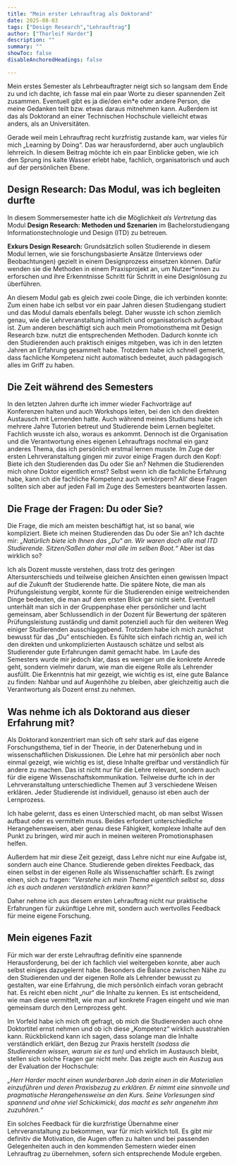 ```yaml
---
title: "Mein erster Lehrauftrag als Doktorand" 
date: 2025-08-03
tags: ["Design Research","Lehrauftrag"]
author: ["Thorleif Harder"]
description: ""
summary: ""
showToc: false
disableAnchoredHeadings: false

---
```


Mein erstes Semester als Lehrbeauftragter neigt sich so langsam dem Ende zu und ich dachte, ich fasse mal ein paar Worte zu dieser spannenden Zeit zusammen. Eventuell gibt es ja die/den ein*e oder andere Person, die meine Gedanken teilt bzw. etwas daraus mitnehmen kann. Außerdem ist das als Doktorand an einer Technischen Hochschule vielleicht etwas anders, als an Universitäten.

Gerade weil mein Lehrauftrag recht kurzfristig zustande kam, war vieles für mich „Learning by Doing“. Das war herausfordernd, aber auch unglaublich lehrreich. In diesem Beitrag möchte ich ein paar Einblicke geben, wie ich den Sprung ins kalte Wasser erlebt habe, fachlich, organisatorisch und auch auf der persönlichen Ebene.

## Design Research: Das Modul, was ich begleiten durfte
In diesem Sommersemester hatte ich die Möglichkeit *als Vertretung* das Modul **Design Research: Methoden und Szenarien** im Bachelorstudiengang Informationstechnologie und Design (ITD) zu betreuen. 

**Exkurs Design Research:** Grundsätzlich sollen Studierende in diesem Modul lernen, wie sie forschungsbasierte Ansätze (Interviews oder Beobachtungen) gezielt in einem Designprozess einsetzen können. Dafür wenden sie die Methoden in einem Praxisprojekt an, um Nutzer*innen zu erforschen und ihre Erkenntnisse Schritt für Schritt in eine Designlösung zu überführen.

An diesem Modul gab es gleich zwei coole Dinge, die ich verbinden konnte: Zum einen habe ich selbst vor ein paar Jahren diesen Studiengang studiert und das Modul damals ebenfalls belegt. Daher wusste ich schon ziemlich genau, wie die Lehrveranstaltung inhaltlich und organisatorisch aufgebaut ist. Zum anderen beschäftigt sich auch mein Promotionsthema mit Design Research bzw. nutzt die entsprechenden Methoden. Dadurch konnte ich den Studierenden auch praktisch einiges mitgeben, was ich in den letzten Jahren an Erfahrung gesammelt habe. Trotzdem habe ich schnell gemerkt, dass fachliche Kompetenz nicht automatisch bedeutet, auch pädagogisch alles im Griff zu haben.

## Die Zeit während des Semesters
In den letzten Jahren durfte ich immer wieder Fachvorträge auf Konferenzen halten und auch Workshops leiten, bei den ich den direkten Austausch mit Lernenden hatte. Auch während meines Studiums habe ich mehrere Jahre Tutorien betreut und Studierende beim Lernen begleitet. Fachlich wusste ich also, woraus es ankommt. Dennoch ist die Organisation und die Verantwortung eines eigenen Lehrauftrags nochmal ein ganz anderes Thema, das ich persönlich erstmal lernen musste. 
Im Zuge der ersten Lehrveranstaltung gingen mir zuvor einige Fragen durch den Kopf: Biete ich den Studierenden das Du oder Sie an? Nehmen die Studierenden mich ohne Doktor eigentlich ernst? Selbst wenn ich die fachliche Erfahrung habe, kann ich die fachliche Kompetenz auch verkörpern? All’ diese Fragen sollten sich aber auf jeden Fall im Zuge des Semesters beantworten lassen. 

## Die Frage der Fragen: Du oder Sie?
Die Frage, die mich am meisten beschäftigt hat, ist so banal, wie kompliziert. Biete ich meinen Studierenden das Du oder Sie an? Ich dachte mir: *„Natürlich biete ich Ihnen das „Du“ an. Wir waren doch alle mal ITD Studierende. Sitzen/Saßen daher mal alle im selben Boot.“* Aber ist das wirklich so? 

Ich als Dozent musste verstehen, dass trotz des geringen Altersunterschieds und teilweise gleichen Ansichten einen gewissen Impact auf die Zukunft der Studierende hatte. Die spätere Note, die man als Prüfungsleistung vergibt, konnte für die Studierenden einige weitreichenden Dinge bedeuten, die man auf dem ersten Blick gar nicht sieht. Eventuell unterhält man sich in der Gruppenphase eher persönlicher und lacht gemeinsam, aber Schlussendlich in der Dozent für Bewertung der späteren Prüfungsleistung zuständig und damit potenziell auch für den weiteren Weg einiger Studierenden ausschlaggebend. Trotzdem habe ich mich zunächst bewusst für das „Du“ entschieden. Es fühlte sich einfach richtig an, weil ich den direkten und unkomplizierten Austausch schätze und selbst als Studierender gute Erfahrungen damit gemacht habe. Im Laufe des Semesters wurde mir jedoch klar, dass es weniger um die konkrete Anrede geht, sondern vielmehr darum, wie man die eigene Rolle als Lehrender ausfüllt. Die Erkenntnis hat mir gezeigt, wie wichtig es ist, eine gute Balance zu finden: Nahbar und auf Augenhöhe zu bleiben, aber gleichzeitig auch die Verantwortung als Dozent ernst zu nehmen.

## Was nehme ich als Doktorand aus dieser Erfahrung mit?

Als Doktorand konzentriert man sich oft sehr stark auf das eigene Forschungsthema, tief in der Theorie, in der Datenerhebung und in wissenschaftlichen Diskussionen. Die Lehre hat mir persönlich aber noch einmal gezeigt, wie wichtig es ist, diese Inhalte greifbar und verständlich für andere zu machen. Das ist nicht nur für die Lehre relevant, sondern auch für die eigene Wissenschaftskommunikation. Teilweise durfte ich in der Lehrveranstaltung unterschiedliche Themen auf 3 verschiedene Weisen erklären. Jeder Studierende ist individuell, genauso ist eben auch der Lernprozess. 

Ich habe gelernt, dass es einen Unterschied macht, ob man selbst Wissen aufbaut oder es vermitteln muss. Beides erfordert unterschiedliche Herangehensweisen, aber genau diese Fähigkeit, komplexe Inhalte auf den Punkt zu bringen, wird mir auch in meinen weiteren Promotionsphasen helfen.

Außerdem hat mir diese Zeit gezeigt, dass Lehre nicht nur eine Aufgabe ist, sondern auch eine Chance. Studierende geben direktes Feedback, das einen selbst in der eigenen Rolle als Wissenschaftler schärft. Es zwingt einen, sich zu fragen: *“Verstehe ich mein Thema eigentlich selbst so, dass ich es auch anderen verständlich erklären kann?”*

Daher nehme ich aus diesem ersten Lehrauftrag nicht nur praktische Erfahrungen für zukünftige Lehre mit, sondern auch wertvolles Feedback für meine eigene Forschung.

## Mein eigenes Fazit
Für mich war der erste Lehrauftrag definitiv eine spannende Herausforderung, bei der ich fachlich viel weitergeben konnte, aber auch selbst einiges dazugelernt habe. Besonders die Balance zwischen Nähe zu den Studierenden und der eigenen Rolle als Lehrender bewusst zu gestalten, war eine Erfahrung, die mich persönlich einfach voran gebracht hat. Es reicht eben nicht „nur“ die Inhalte zu kennen. Es ist entscheidend, wie man diese vermittelt, wie man auf konkrete Fragen eingeht und wie man gemeinsam durch den Lernprozess geht. 

Im Vorfeld habe ich mich oft gefragt, ob mich die Studierenden auch ohne Doktortitel ernst nehmen und ob ich diese „Kompetenz“ wirklich ausstrahlen kann. Rückblickend kann ich sagen, dass solange man die Inhalte verständlich erklärt, den Bezug zur Praxis herstellt *(sodass die Studierenden wissen, warum sie es tun)* und ehrlich im Austausch bleibt, stellen sich solche Fragen gar nicht mehr. Das zeigte auch ein Auszug aus der Evaluation der Hochschule: 

*„Herr Harder macht einen wunderbaren Job darin einen in die Materialien einzuführen und deren Praxisbezug zu erklären. Er nimmt eine sinnvolle und pragmatische Herangehensweise an den Kurs. Seine Vorlesungen sind spannend und ohne viel Schickimicki, das macht es sehr angenehm ihm zuzuhören.“*

Ein solches Feedback für die kurzfristige Übernahme einer Lehrveranstaltung zu bekommen, war für mich wirklich toll. Es gibt mir definitiv die Motivation, die Augen offen zu halten und bei passenden Gelegenheiten auch in den kommenden Semestern wieder einen Lehrauftrag zu übernehmen, sofern sich entsprechende Module ergeben.